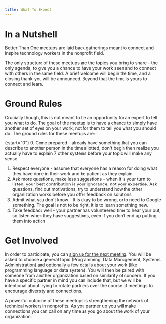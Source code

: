 ```yaml
---
title: What To Expect
---
```

# In a Nutshell

Better Than One meetups are laid back gatherings meant to connect and inspire technology workers in the nonprofit field.

The only structure of these meetups are the topics you bring to share - the only agenda, to give you a chance to have your work seen and to connect with others in the same field. A brief welcome will begin the time, and a closing thank-you will be announced. Beyond that the time is yours to connect and learn.

# Ground Rules

Crucially though, this is not meant to be an opportunity for an expert to tell you what to do. The goal of the meetup is to have a chance to simply have another set of eyes on your work, not for them to tell you what you should do. The ground rules for these meetups are:

{:start="0"}
0. Come prepared - already have something that you can describe to another person in the time allotted, don't begin then realize you actually have to explain 7 other systems before your topic will make any sense
1. Respect everyone - assume that everyone has a reason for doing what they have done in their work and be patient as they explain
2. Ask more questions, make less suggestions - when it is your turn to listen, your best contribution is your ignorance, not your expertise. Ask questions, find out motivations, try to understand how the other organization works before you offer feedback on solutions
3. Admit what you don't know - It is okay to be wrong, or to need to Google something. The goal is not to be right, it is to learn something new.
4. Take feedback well - your partner has volunteered time to hear your out, so listen when they have suggestions, even if you don't end up putting them into action

# Get Involved

In order to participate, you can [sign up for the next meeting](/getinfo). You will be asked to choose a general topic (Programming, Data Management, Systems Administration) and optionally a few details about your work (like programming language or data system). You will then be paired with someone from another organization based on similarity of concern. If you have a specific partner in mind you can include that, but we will be intentional about trying to rotate partners over the course of meetings to encourage diversity and connections.

A powerful outcome of these meetups is strengthening the network of technical workers in nonprofits. As you partner up you will make connections you can call on any time as you go about the work of your organization.